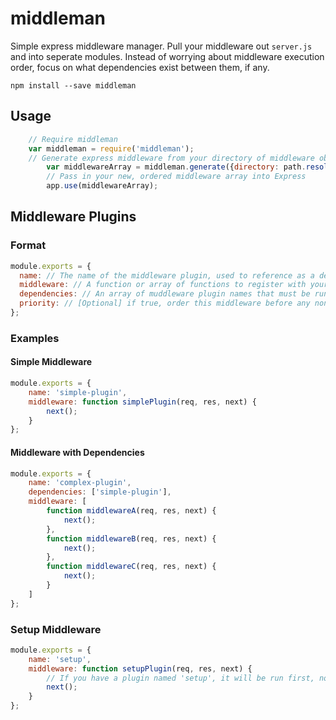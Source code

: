 middleman
=========

Simple express middleware manager. Pull your middleware out `server.js` and into seperate modules. Instead of worrying about middleware execution order, focus on what dependencies exist between them, if any.

```
npm install --save middleman
```


## Usage

``` javascript
    // Require middleman
    var middleman = require('middleman');
    // Generate express middleware from your directory of middleware objects
		var middlewareArray = middleman.generate({directory: path.resolve(__dirname, '/middleware')});
		// Pass in your new, ordered middleware array into Express
		app.use(middlewareArray);
```

## Middleware Plugins

### Format

``` javascript
module.exports = {
  name: // The name of the middleware plugin, used to reference as a dependency, etc.
  middleware: // A function or array of functions to register with your express application
  dependencies: // An array of muddleware plugin names that must be run before this one
  priority: // [Optional] if true, order this middleware before any non-priority plugins
};
```




### Examples

#### Simple Middleware

``` javascript
module.exports = {
	name: 'simple-plugin',
	middleware: function simplePlugin(req, res, next) {
		next();
	}
};
```

#### Middleware with Dependencies

``` javascript
module.exports = {
	name: 'complex-plugin',
	dependencies: ['simple-plugin'],
	middleware: [
		function middlewareA(req, res, next) {
			next();
		},
		function middlewareB(req, res, next) {
			next();
		},
		function middlewareC(req, res, next) {
			next();
		}
	]
};
```

### Setup Middleware

``` javascript
module.exports = {
	name: 'setup',
	middleware: function setupPlugin(req, res, next) {
		// If you have a plugin named 'setup', it will be run first, no matter what. Do any early setup here
		next();
	}
};
```
